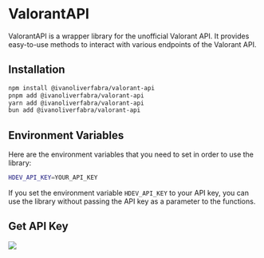 # ValorantAPI

ValorantAPI is a wrapper library for the unofficial Valorant API. It provides easy-to-use methods to interact with various endpoints of the Valorant API.

## Installation

```bash
npm install @ivanoliverfabra/valorant-api
pnpm add @ivanoliverfabra/valorant-api
yarn add @ivanoliverfabra/valorant-api
bun add @ivanoliverfabra/valorant-api
```

## Environment Variables

Here are the environment variables that you need to set in order to use the library:

```bash
HDEV_API_KEY=YOUR_API_KEY
```

If you set the environment variable `HDEV_API_KEY` to your API key, you can use the library without passing the API key as a parameter to the functions.

## Get API Key

<a href="https://discord.gg/X3GaVkX2YN" target="_blank"><img src="https://discordapp.com/api/guilds/704231681309278228/widget.png?style=banner2"/></a>

